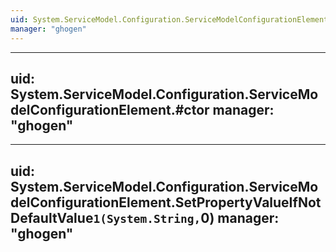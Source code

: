 ```yaml
---
uid: System.ServiceModel.Configuration.ServiceModelConfigurationElement
manager: "ghogen"
---
```


---
uid: System.ServiceModel.Configuration.ServiceModelConfigurationElement.#ctor
manager: "ghogen"
---

---
uid: System.ServiceModel.Configuration.ServiceModelConfigurationElement.SetPropertyValueIfNotDefaultValue``1(System.String,``0)
manager: "ghogen"
---

